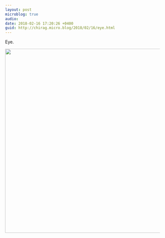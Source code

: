 ```yaml
---
layout: post
microblog: true
audio: 
date: 2018-02-16 17:20:26 +0400
guid: http://chirag.micro.blog/2018/02/16/eye.html
---
```

Eye.

<img src="http://chirag.micro.blog/uploads/2018/3750923e8d.jpg" width="600" height="599" />
